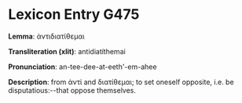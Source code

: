 # Lexicon Entry G475

**Lemma**: ἀντιδιατίθεμαι

**Transliteration (xlit)**: antidiatíthemai

**Pronunciation**: an-tee-dee-at-eeth'-em-ahee

**Description**:
from ἀντί and διατίθεμαι; to set oneself opposite, i.e. be  disputatious:--that oppose themselves.
